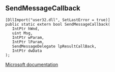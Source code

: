 ## SendMessageCallback

```
[DllImport("user32.dll", SetLastError = true)]
public static extern bool SendMessageCallback(
   IntPtr hWnd,
   uint Msg,
   IntPtr wParam,
   IntPtr lParam,
   SendMessageDelegate lpResultCallBack,
   IntPtr dwData
);
```

[Microsoft documentation](https://docs.microsoft.com/en-us/windows/win32/api/winuser/nf-winuser-sendmessagecallbacka)
